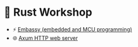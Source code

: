 # 🦀 Rust Workshop

- ⚡️ [Embassy (embedded and MCU programming)](./embassy/)
- 🌐 [Axum HTTP web server](./axum-web-server/)
